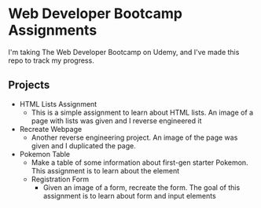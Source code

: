 # Web Developer Bootcamp Assignments
I'm taking The Web Developer Bootcamp on Udemy, and I've made this repo to track my progress.

## Projects
* HTML Lists Assignment
    * This is a simple assignment to learn about HTML lists. An image of a page with lists was given and I reverse engineered it
* Recreate Webpage
    * Another reverse engineering project. An image of the page was given and I duplicated the page.
* Pokemon Table
    * Make a table of some information about first-gen starter Pokemon. This assignment is to learn about the <table> element
* Registration Form
    * Given an image of a form, recreate the form. The goal of this assignment is to learn about form and input elements